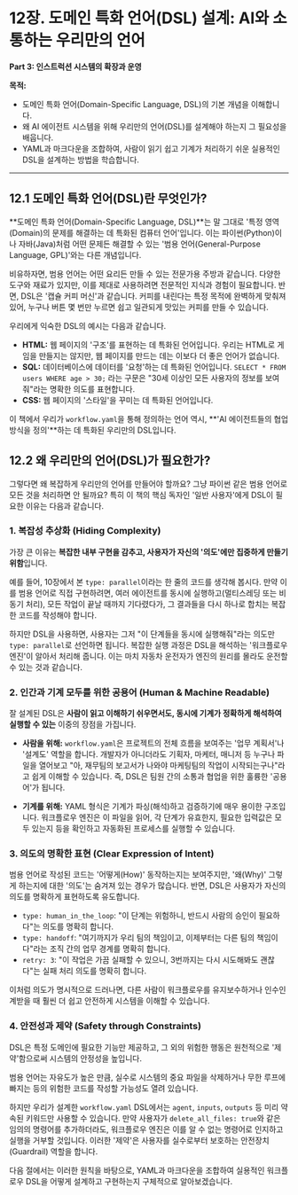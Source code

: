 # 12장. 도메인 특화 언어(DSL) 설계: AI와 소통하는 우리만의 언어

**Part 3: 인스트럭션 시스템의 확장과 운영**

**목적:**
- 도메인 특화 언어(Domain-Specific Language, DSL)의 기본 개념을 이해합니다.
- 왜 AI 에이전트 시스템을 위해 우리만의 언어(DSL)를 설계해야 하는지 그 필요성을 배웁니다.
- YAML과 마크다운을 조합하여, 사람이 읽기 쉽고 기계가 처리하기 쉬운 실용적인 DSL을 설계하는 방법을 학습합니다.

---

## 12.1 도메인 특화 언어(DSL)란 무엇인가?

**도메인 특화 언어(Domain-Specific Language, DSL)**는 말 그대로 '특정 영역(Domain)의 문제를 해결하는 데 특화된 컴퓨터 언어'입니다. 이는 파이썬(Python)이나 자바(Java)처럼 어떤 문제든 해결할 수 있는 '범용 언어(General-Purpose Language, GPL)'와는 다른 개념입니다.

비유하자면, 범용 언어는 어떤 요리든 만들 수 있는 전문가용 주방과 같습니다. 다양한 도구와 재료가 있지만, 이를 제대로 사용하려면 전문적인 지식과 경험이 필요합니다. 반면, DSL은 '캡슐 커피 머신'과 같습니다. 커피를 내린다는 특정 목적에 완벽하게 맞춰져 있어, 누구나 버튼 몇 번만 누르면 쉽고 일관되게 맛있는 커피를 만들 수 있습니다.

우리에게 익숙한 DSL의 예시는 다음과 같습니다.

- **HTML:** 웹 페이지의 '구조'를 표현하는 데 특화된 언어입니다. 우리는 HTML로 게임을 만들지는 않지만, 웹 페이지를 만드는 데는 이보다 더 좋은 언어가 없습니다.
- **SQL:** 데이터베이스에 데이터를 '요청'하는 데 특화된 언어입니다. `SELECT * FROM users WHERE age > 30;` 라는 구문은 "30세 이상인 모든 사용자의 정보를 보여줘"라는 명확한 의도를 표현합니다.
- **CSS:** 웹 페이지의 '스타일'을 꾸미는 데 특화된 언어입니다.

이 책에서 우리가 `workflow.yaml`을 통해 정의하는 언어 역시, **'AI 에이전트들의 협업 방식을 정의'**하는 데 특화된 우리만의 DSL입니다.

## 12.2 왜 우리만의 언어(DSL)가 필요한가?

그렇다면 왜 복잡하게 우리만의 언어를 만들어야 할까요? 그냥 파이썬 같은 범용 언어로 모든 것을 처리하면 안 될까요? 특히 이 책의 핵심 독자인 '일반 사용자'에게 DSL이 필요한 이유는 다음과 같습니다.

### 1. 복잡성 추상화 (Hiding Complexity)

가장 큰 이유는 **복잡한 내부 구현을 감추고, 사용자가 자신의 '의도'에만 집중하게 만들기 위함**입니다.

예를 들어, 10장에서 본 `type: parallel`이라는 한 줄의 코드를 생각해 봅시다. 만약 이를 범용 언어로 직접 구현하려면, 여러 에이전트를 동시에 실행하고(멀티스레딩 또는 비동기 처리), 모든 작업이 끝날 때까지 기다렸다가, 그 결과들을 다시 하나로 합치는 복잡한 코드를 작성해야 합니다.

하지만 DSL을 사용하면, 사용자는 그저 "이 단계들을 동시에 실행해줘"라는 의도만 `type: parallel`로 선언하면 됩니다. 복잡한 실행 과정은 DSL을 해석하는 '워크플로우 엔진'이 알아서 처리해 줍니다. 이는 마치 자동차 운전자가 엔진의 원리를 몰라도 운전할 수 있는 것과 같습니다.

### 2. 인간과 기계 모두를 위한 공용어 (Human & Machine Readable)

잘 설계된 DSL은 **사람이 읽고 이해하기 쉬우면서도, 동시에 기계가 정확하게 해석하여 실행할 수 있는** 이중의 장점을 가집니다.

- **사람을 위해:** `workflow.yaml`은 프로젝트의 전체 흐름을 보여주는 '업무 계획서'나 '설계도' 역할을 합니다. 개발자가 아니더라도 기획자, 마케터, 매니저 등 누구나 파일을 열어보고 "아, 재무팀의 보고서가 나와야 마케팅팀의 작업이 시작되는구나"라고 쉽게 이해할 수 있습니다. 즉, DSL은 팀원 간의 소통과 협업을 위한 훌륭한 '공용어'가 됩니다.

- **기계를 위해:** YAML 형식은 기계가 파싱(해석)하고 검증하기에 매우 용이한 구조입니다. 워크플로우 엔진은 이 파일을 읽어, 각 단계가 유효한지, 필요한 입력값은 모두 있는지 등을 확인하고 자동화된 프로세스를 실행할 수 있습니다.

### 3. 의도의 명확한 표현 (Clear Expression of Intent)

범용 언어로 작성된 코드는 '어떻게(How)' 동작하는지는 보여주지만, '왜(Why)' 그렇게 하는지에 대한 '의도'는 숨겨져 있는 경우가 많습니다. 반면, DSL은 사용자가 자신의 의도를 명확하게 표현하도록 유도합니다.

- `type: human_in_the_loop`: "이 단계는 위험하니, 반드시 사람의 승인이 필요하다"는 의도를 명확히 합니다.
- `type: handoff`: "여기까지가 우리 팀의 책임이고, 이제부터는 다른 팀의 책임이다"라는 조직 간의 업무 경계를 명확히 합니다.
- `retry: 3`: "이 작업은 가끔 실패할 수 있으니, 3번까지는 다시 시도해봐도 괜찮다"는 실패 처리 의도를 명확히 합니다.

이처럼 의도가 명시적으로 드러나면, 다른 사람이 워크플로우를 유지보수하거나 인수인계받을 때 훨씬 더 쉽고 안전하게 시스템을 이해할 수 있습니다.

### 4. 안전성과 제약 (Safety through Constraints)

DSL은 특정 도메인에 필요한 기능만 제공하고, 그 외의 위험한 행동은 원천적으로 '제약'함으로써 시스템의 안정성을 높입니다.

범용 언어는 자유도가 높은 만큼, 실수로 시스템의 중요 파일을 삭제하거나 무한 루프에 빠지는 등의 위험한 코드를 작성할 가능성도 열려 있습니다.

하지만 우리가 설계한 `workflow.yaml` DSL에서는 `agent`, `inputs`, `outputs` 등 미리 약속된 키워드만 사용할 수 있습니다. 만약 사용자가 `delete_all_files: true`와 같은 임의의 명령어를 추가하더라도, 워크플로우 엔진은 이를 알 수 없는 명령어로 인지하고 실행을 거부할 것입니다. 이러한 '제약'은 사용자를 실수로부터 보호하는 안전장치(Guardrail) 역할을 합니다.

다음 절에서는 이러한 원칙을 바탕으로, YAML과 마크다운을 조합하여 실용적인 워크플로우 DSL을 어떻게 설계하고 구현하는지 구체적으로 알아보겠습니다.
